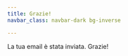 ```yaml
---
title: Grazie!
navbar_class: navbar-dark bg-inverse

---
```


La tua email è stata inviata. Grazie!
